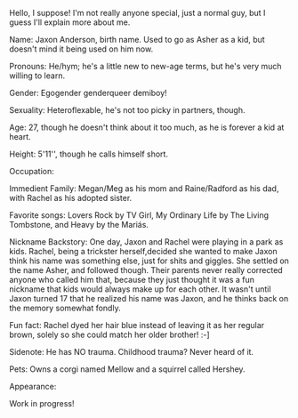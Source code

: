 Hello, I suppose! I'm not really anyone special, just a normal guy, but I guess I'll explain more about me.



Name: Jaxon Anderson, birth name. Used to go as Asher as a kid, but doesn't mind it being used on him now.

Pronouns: He/hym; he's a little new to new-age terms, but he's very much willing to learn.

Gender: Egogender genderqueer demiboy!

Sexuality: Heteroflexable, he's not too picky in partners, though.

Age: 27, though he doesn't think about it too much, as he is forever a kid at heart.

Height: 5'11'', though he calls himself short.

Occupation: 

Immedient Family: Megan/Meg as his mom and Raine/Radford as his dad, with Rachel as his adopted sister.

Favorite songs: Lovers Rock by TV Girl, My Ordinary Life by The Living Tombstone, and Heavy by the Mariás.

Nickname Backstory: One day, Jaxon and Rachel were playing in a park as kids. Rachel, being a trickster herself,decided she wanted to make Jaxon think his name was something else, just for shits and giggles. She settled on the name Asher, and followed though. Their parents never really corrected anyone who called him that, because they just thought it was a fun nickname that kids would always make up for each other. It wasn't until Jaxon turned 17 that he realized his name was Jaxon, and he thinks back on the memory somewhat fondly.

Fun fact: Rachel dyed her hair blue instead of leaving it as her regular brown, solely so she could match her older brother! :-]

Sidenote: He has NO trauma. Childhood trauma? Never heard of it.

Pets: Owns a corgi named Mellow and a squirrel called Hershey.

Appearance: 

Work in progress!